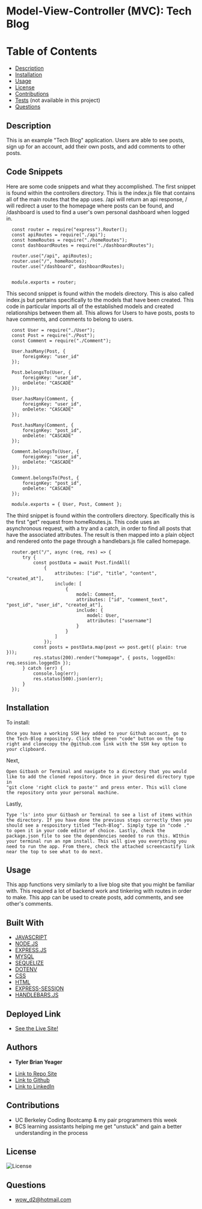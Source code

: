 # Model-View-Controller (MVC): Tech Blog
# Table of Contents
  * [Description](#description)
  * [Installation](#installation)
  * [Usage](#usage)
  * [License](#license)
  * [Contributions](#contributions)
  * [Tests](#tests) (not available in this project)
  * [Questions](#questions)
  
  ## Description  
  This is an example "Tech Blog" application. Users are able to see posts, sign up for an account, add their own posts, and add comments to other posts. 


  ## Code Snippets
  Here are some code snippets and what they accomplished. The first snippet is found within the controllers directory. This is the index.js file that contains all of the main routes that the app uses. /api will return an api response, / will redirect a user to the homepage where posts can be found, and /dashboard is used to find a user's own personal dashboard when logged in. 
  ```
    const router = require("express").Router();
    const apiRoutes = require("./api");
    const homeRoutes = require("./homeRoutes");
    const dashboardRoutes = require("./dashboardRoutes");

    router.use("/api", apiRoutes);
    router.use("/", homeRoutes);
    router.use("/dashboard", dashboardRoutes);


    module.exports = router;
  ```

  This second snippet is found within the models directory. This is also called index.js but pertains specifically to the models that have been created. This code in particular imports all of the established models and created relationships between them all. This allows for Users to have posts, posts to have comments, and comments to belong to users. 
  ```
    const User = require("./User");
    const Post = require("./Post");
    const Comment = require("./Comment");

    User.hasMany(Post, {
        foreignKey: "user_id"
    });

    Post.belongsTo(User, {
        foreignKey: "user_id",
        onDelete: "CASCADE"
    });

    User.hasMany(Comment, {
        foreignKey: "user_id",
        onDelete: "CASCADE"
    });

    Post.hasMany(Comment, {
        foreignKey: "post_id",
        onDelete: "CASCADE"
    });

    Comment.belongsTo(User, {
        foreignKey: "user_id",
        onDelete: "CASCADE"
    });

    Comment.belongsTo(Post, {
        foreignKey: "post_id",
        onDelete: "CASCADE"
    });

    module.exports = { User, Post, Comment };
  ```

  The third snippet is found within the controllers directory. Specifically this is the first "get" request from homeRoutes.js. This code uses an asynchronous request, with a try and a catch, in order to find all posts that have the associated attributes. The result is then mapped into a plain object and rendered onto the page through a handlebars.js file called homepage.
  ```
    router.get("/", async (req, res) => {
        try {
            const postData = await Post.findAll(
                {
                    attributes: ["id", "title", "content", "created_at"],
                    include: [
                        {
                            model: Comment,
                            attributes: ["id", "comment_text", "post_id", "user_id", "created_at"],
                            include: {
                                model: User,
                                attributes: ["username"]
                            }
                        }
                    ]
                });
            const posts = postData.map(post => post.get({ plain: true }));
            res.status(200).render("homepage", { posts, loggedIn: req.session.loggedIn });
        } catch (err) {
            console.log(err);
            res.status(500).json(err);
        }
    });
  ```

  ## Installation
  To install:
  ```
  Once you have a working SSH key added to your Github account, go to the Tech-Blog repository. Click the green "code" button on the top right and clonecopy the @github.com link with the SSH key option to your clipboard. 
  ```

  Next, 
  ```
  Open Gitbash or Terminal and navigate to a directory that you would like to add the cloned repository. Once in your desired directory type in
  "git clone 'right click to paste'" and press enter. This will clone the repository onto your personal machine.
  ```
  Lastly, 
  ```
  Type 'ls' into your Gitbash or Terminal to see a list of items within the directory. If you have done the previous steps correctly then you should see a respository titled "Tech-Blog". Simply type in "code ." to open it in your code editor of choice. Lastly, check the package.json file to see the dependencies needed to run this. WIthin your terminal run an npm install. This will give you everything you need to run the app. From there, check the attached screencastify link near the top to see what to do next. 

  ```

  ## Usage
  This app functions very similarly to a live blog site that you might be familiar with. This required a lot of backend work and tinkering with routes in order to make. This app can be used to create posts, add comments, and see other's comments. 

  ## Built With
  * [JAVASCRIPT](https://developer.mozilla.org/en-US/docs/Web/JavaScript)
  * [NODE.JS](https://nodejs.org/en/)
  * [EXPRESS.JS](https://expressjs.com/)
  * [MYSQL](https://www.mysql.com/)
  * [SEQUELIZE](https://sequelize.org/)
  * [DOTENV](https://www.npmjs.com/package/dotenv)
  * [CSS](https://www.w3schools.com/css/)
  * [HTML](https://www.w3schools.com/html/)
  * [EXPRESS-SESSION](https://www.npmjs.com/package/express-session)
  * [HANDLEBARS.JS](https://handlebarsjs.com/)

  ## Deployed Link
* [See the Live Site!](https://tech-blog-1024.herokuapp.com) 

## Authors

* **Tyler Brian Yeager**

- [Link to Repo Site](https://github.com/TylerBYeager/Tech-Blog)
- [Link to Github](https://github.com/TylerBYeager/tylerbyeager.github.io)
- [Link to LinkedIn](https://www.linkedin.com/in/tyler-yeager-611926213/)

## Contributions

- UC Berkeley Coding Bootcamp & my pair programmers this week
- BCS learning assistants helping me get "unstuck" and gain a better understanding in the process

## License
![License](https://img.shields.io/badge/License-Apache-blue.svg)

## Questions
- wow_d2@hotmail.com